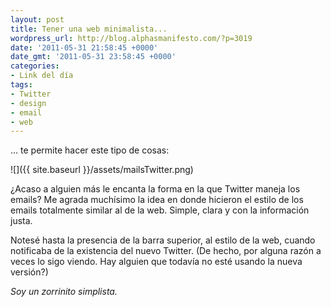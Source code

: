 ```yaml
---
layout: post
title: Tener una web minimalista...
wordpress_url: http://blog.alphasmanifesto.com/?p=3019
date: '2011-05-31 21:58:45 +0000'
date_gmt: '2011-05-31 23:58:45 +0000'
categories:
- Link del día
tags:
- Twitter
- design
- email
- web
---
```


... te permite hacer este tipo de cosas:

![]({{ site.baseurl }}/assets/mailsTwitter.png)

¿Acaso a alguien más le encanta la forma en la que Twitter maneja los emails? Me agrada muchísimo la idea en donde hicieron el estilo de los emails totalmente similar al de la web. Simple, clara y con la información justa.

Notesé hasta la presencia de la barra superior, al estilo de la web, cuando notificaba de la existencia del nuevo Twitter. (De hecho, por alguna razón a veces lo sigo viendo. Hay alguien que todavía no esté usando la nueva versión?)

_Soy un zorrinito simplista._

